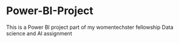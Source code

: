 # Power-BI-Project
This is a Power BI project part of my womentechster fellowship Data science and AI assignment
